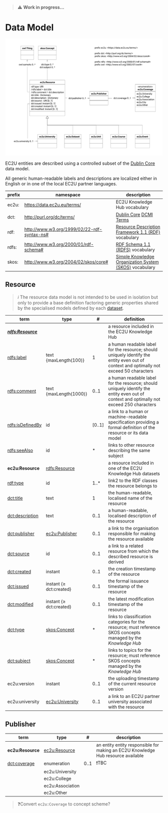 > **⚠️** **Work in progress…**

# Data Model

![resource data model](index/resources.svg)

EC2U entities are described using a controlled subset of
the [Dublin Core](https://www.dublincore.org/specifications/dublin-core/dcmi-terms/) data model.

All generic human-readable labels and descriptions are localized either in English or in one of the local EC2U partner
languages.

| prefix | namespace                                   | description                                                                                                               |
|--------|---------------------------------------------|---------------------------------------------------------------------------------------------------------------------------|
| ec2u:  | https://data.ec2u.eu/terms/                 | EC2U Knowledge Hub vocabulary                                                                                             |
| dct:   | http://purl.org/dc/terms/                   | [Dublin Core](https://www.dublincore.org) [DCMI Terms](https://www.dublincore.org/specifications/dublin-core/dcmi-terms/) |
| rdf:   | http://www.w3.org/1999/02/22-rdf-syntax-ns# | [Resource Description Framework 1.1 (RDF)](https://www.w3.org/TR/2014/REC-rdf11-concepts-20140225/) vocabulary            |
| rdfs:  | http://www.w3.org/2000/01/rdf-schema#       | [RDF Schema 1.1 (RDFS)](https://www.w3.org/TR/rdf11-schema/) vocabulary                                                   |
| skos:  | http://www.w3.org/2004/02/skos/core#        | [Simple Knowledge Organization System (SKOS)](https://www.w3.org/TR/skos-reference/) vocabulary                           |

## Resource

> *:information_source:* The resource data model is not intended to be used in isolation but only to provide a base
> definition factoring generic properties shared by the specialised models defined by each [dataset](index.md).

| term                                                                                                   | type                                          | #      | definition                                                                                                                               |
|--------------------------------------------------------------------------------------------------------|-----------------------------------------------|--------|------------------------------------------------------------------------------------------------------------------------------------------|
| ***[rdfs:Resource](https://www.w3.org/TR/rdf-schema/#ch_resource)***                                   |                                               |        | a resource included in the EC2U Knowledge Hub                                                                                            |
| [rdfs:label](https://www.w3.org/TR/rdf-schema/#ch_label)                                               | text {maxLength(100)}                         | 1      | a human readable label for the resource; should uniquely identify the entity even out of context and optimally not exceed 50 characters  |
| [rdfs:comment](https://www.w3.org/TR/rdf-schema/#ch_comment)                                           | text {maxLength(1000)}                        | 0..1   | a human readable label for the resource; should uniquely identify the entity even out of context and optimally not exceed 250 characters |
| [rdfs:isDefinedBy](https://www.w3.org/TR/rdf-schema/#ch_isdefinedby)                                   | id                                            | [0..1] | a link to a human or machine-readable specification providing a formal definition of the resource or its data model                      |
| [rdfs:seeAlso](https://www.w3.org/TR/rdf-schema/#ch_seealso)                                           | id                                            | *      | links to other resource describing the same subject                                                                                      |
| **ec2u:Resource**                                                                                      | [rdfs:Resource](#resource)                    |        | a resource included in one of the EC2U Knowledge Hub datasets                                                                            |
| [rdf:type](https://www.w3.org/TR/rdf-schema/#ch_type)                                                  | id                                            | 1..*   | link2 to the RDF classes the resource belongs to                                                                                         |
| [dct:title](https://www.dublincore.org/specifications/dublin-core/dcmi-terms/terms/title/)             | text                                          | 1      | the human-readable, localised name of the resource                                                                                       |
| [dct:description](https://www.dublincore.org/specifications/dublin-core/dcmi-terms/terms/description/) | text                                          | 0..1   | a human-readable, localised description of the resource                                                                                  |
| [dct:publisher](https://www.dublincore.org/specifications/dublin-core/dcmi-terms/terms/publisher/)     | [ec2u:Publisher](#publisher)                  | 0..1   | a link to the organisation responsible for making the resource available                                                                 |
| [dct:source](https://www.dublincore.org/specifications/dublin-core/dcmi-terms/terms/source/)           | id                                            | 0..1   | a link to a related resource from which the described resource is derived                                                                |
| [dct:created](https://www.dublincore.org/specifications/dublin-core/dcmi-terms/terms/created/)         | instant                                       | 0..1   | the creation timestamp of the resource                                                                                                   |
| [dct:issued](https://www.dublincore.org/specifications/dublin-core/dcmi-terms/terms/issued/)           | instant {≥ dct:created}                       | 0..1   | the formal issuance timestamp of the resource                                                                                            |
| [dct:modified](https://www.dublincore.org/specifications/dublin-core/dcmi-terms/terms/modified/)       | instant {≥ dct:created}                       | 0..1   | the latest modification timestamp of the resource                                                                                        |
| [dct:type](https://www.dublincore.org/specifications/dublin-core/dcmi-terms/terms/type/)               | [skos:Concept](concepts.md#concept)           | *      | links to classification categories for the resource; must reference SKOS concepts managed by the *Knowledge Hub*                         |
| [dct:subject](https://www.dublincore.org/specifications/dublin-core/dcmi-terms/terms/subject/)         | [skos:Concept](concepts.md#concept)           | *      | links to topics for the resource; must reference SKOS concepts managed by the *Knowledge Hub*                                            |
| ec2u:version                                                                                           | instant                                       | 0..1   | the uploading timestamp of the current resource version                                                                                  |
| ec2u:university                                                                                        | [ec2u:University](universities.md#university) | 0..1   | a link to an EC2U partner university associated with the resource                                                                        |

## Publisher

| term                                                                                             | type                       | #    | description                                                                      |
|--------------------------------------------------------------------------------------------------|----------------------------|------|----------------------------------------------------------------------------------|
| **ec2u:Resource**                                                                                | [ec2u:Resource](#resource) |      | an entity entity responsible for making an EC2U Knowledge Hub resource available |
| [dct:coverage](https://www.dublincore.org/specifications/dublin-core/dcmi-terms/terms/coverage/) | enumeration                | 0..1 | ❗️TBC                                                                            |
|                                                                                                  | ec2u:University            |      |                                                                                  |
|                                                                                                  | ec2u:College               |      |                                                                                  |
|                                                                                                  | ec2u:Association           |      |                                                                                  |
|                                                                                                  | ec2u:Other                 |      |                                                                                  |

> ❓Convert `ec2u:Coverage` to concept scheme?

